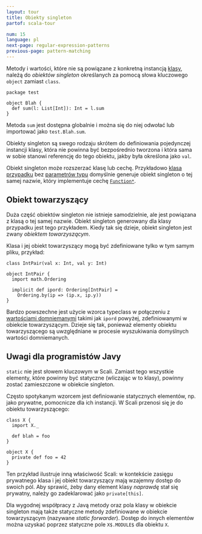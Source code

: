 ```yaml
---
layout: tour
title: Obiekty singleton
partof: scala-tour

num: 15
language: pl
next-page: regular-expression-patterns
previous-page: pattern-matching
---
```


Metody i wartości, które nie są powiązane z konkretną instancją [klasy](classes.html), należą do *obiektów singleton* określanych za pomocą słowa kluczowego `object` zamiast `class`.

```
package test

object Blah {
  def sum(l: List[Int]): Int = l.sum
}
```

Metoda `sum` jest dostępna globalnie i można się do niej odwołać lub importować jako `test.Blah.sum`.

Obiekty singleton są swego rodzaju skrótem do definiowania pojedynczej instancji klasy, która nie powinna być bezpośrednio tworzona i która sama w sobie stanowi referencję do tego obiektu, jakby była określona jako `val`.

Obiekt singleton może rozszerzać klasę lub cechę. Przykładowo [klasa przypadku](case-classes.html) bez [parametrów typu](generic-classes.html) domyślnie generuje obiekt singleton o tej samej nazwie, który implementuje cechę [`Function*`](https://www.scala-lang.org/api/current/scala/Function1.html).

## Obiekt towarzyszący ##

Duża część obiektów singleton nie istnieje samodzielnie, ale jest powiązana z klasą o tej samej nazwie. Obiekt singleton generowany dla klasy przypadku jest tego przykładem. Kiedy tak się dzieje, obiekt singleton jest zwany *obiektem towarzyszącym*.

Klasa i jej obiekt towarzyszący mogą być zdefiniowane tylko w tym samym pliku, przykład:

```tut
class IntPair(val x: Int, val y: Int)

object IntPair {
  import math.Ordering

  implicit def ipord: Ordering[IntPair] =
    Ordering.by(ip => (ip.x, ip.y))
}
```

Bardzo powszechne jest użycie wzorca typeclass w połączeniu z [wartościami domniemanymi](implicit-parameters.html) takimi jak `ipord` powyżej, zdefiniowanymi w obiekcie towarzyszącym. Dzieje się tak, ponieważ elementy obiektu towarzyszącego są uwzględniane w procesie wyszukiwania domyślnych wartości domniemanych.

## Uwagi dla programistów Javy ##

`static` nie jest słowem kluczowym w Scali. Zamiast tego wszystkie elementy, które powinny być statyczne (wliczając w to klasy), powinny zostać zamieszczone w obiekcie singleton.

Często spotykanym wzorcem jest definiowanie statycznych elementów, np. jako prywatne, pomocnicze dla ich instancji. W Scali przenosi się je do obiektu towarzyszącego:

```
class X {
  import X._

  def blah = foo
}

object X {
  private def foo = 42
}
```

Ten przykład ilustruje inną właściwość Scali: w kontekście zasięgu prywatnego klasa i jej obiekt towarzyszący mają wzajemny dostęp do swoich pól. Aby sprawić, żeby dany element klasy *naprawdę* stał się prywatny, należy go zadeklarować jako `private[this]`.

Dla wygodnej współpracy z Javą metody oraz pola klasy w obiekcie singleton mają także statyczne metody zdefiniowane w obiekcie towarzyszącym (nazywane *static forwarder*). Dostęp do innych elementów można uzyskać poprzez statyczne pole `X$.MODULE$` dla obiektu `X`.
